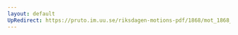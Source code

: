 ```yaml
---
layout: default
UpRedirect: https://pruto.im.uu.se/riksdagen-motions-pdf/1868/mot_1868__ak__30/mot_1868__ak__30-002.pdf
---
```

